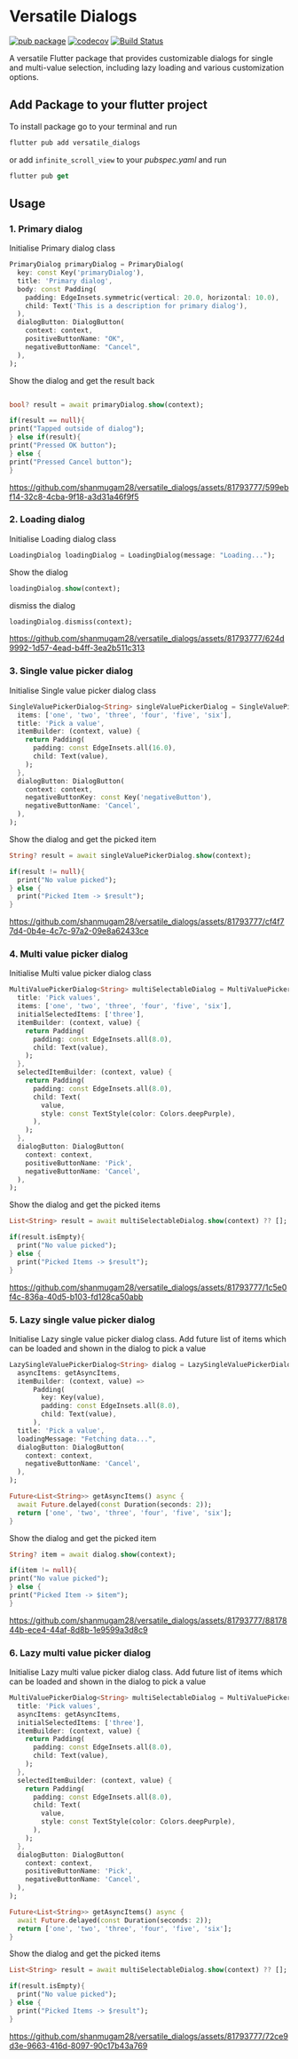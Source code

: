 # Versatile Dialogs

[![pub package](https://img.shields.io/pub/v/versatile_dialogs.svg)](https://pub.dartlang.org/packages/versatile_dialogs)
[![codecov](https://codecov.io/gh/shanmugam28/versatile_dialogs/branch/master/graph/badge.svg)](https://codecov.io/gh/shanmugam28/versatile_dialogs)
[![Build Status](https://github.com/shanmugam28/versatile_dialogs/workflows/Package%20Tests/badge.svg?branch=master)](https://github.com/shanmugam28/versatile_dialogs/actions/workflows/flutter_tests.yaml)

A versatile Flutter package that provides customizable dialogs for single and multi-value selection, including lazy loading and various customization options.

## Add Package to your flutter project

To install package go to your terminal and run

```dart
flutter pub add versatile_dialogs
```

or add `infinite_scroll_view` to your _pubspec.yaml_ and run

```dart
flutter pub get
```

## Usage

### 1. Primary dialog

Initialise Primary dialog class

```dart
PrimaryDialog primaryDialog = PrimaryDialog(
  key: const Key('primaryDialog'),
  title: 'Primary dialog',
  body: const Padding(
    padding: EdgeInsets.symmetric(vertical: 20.0, horizontal: 10.0),
    child: Text('This is a description for primary dialog'),
  ),
  dialogButton: DialogButton(
    context: context,
    positiveButtonName: "OK",
    negativeButtonName: "Cancel",
  ),
);
```

Show the dialog and get the result back

```dart

bool? result = await primaryDialog.show(context);

if(result == null){
print("Tapped outside of dialog");
} else if(result){
print("Pressed OK button");
} else {
print("Pressed Cancel button");
}
```

https://github.com/shanmugam28/versatile_dialogs/assets/81793777/599ebf14-32c8-4cba-9f18-a3d31a46f9f5

### 2. Loading dialog

Initialise Loading dialog class

```dart
LoadingDialog loadingDialog = LoadingDialog(message: "Loading...");
```

Show the dialog
```dart
loadingDialog.show(context);
```

dismiss the dialog
```dart
loadingDialog.dismiss(context);
```

https://github.com/shanmugam28/versatile_dialogs/assets/81793777/624d9992-1d57-4ead-b4ff-3ea2b511c313

### 3. Single value picker dialog

Initialise Single value picker dialog class

```dart
SingleValuePickerDialog<String> singleValuePickerDialog = SingleValuePickerDialog(
  items: ['one', 'two', 'three', 'four', 'five', 'six'],
  title: 'Pick a value',
  itemBuilder: (context, value) {
    return Padding(
      padding: const EdgeInsets.all(16.0),
      child: Text(value),
    );
  },
  dialogButton: DialogButton(
    context: context,
    negativeButtonKey: const Key('negativeButton'),
    negativeButtonName: 'Cancel',
  ),
);
```

Show the dialog and get the picked item

```dart
String? result = await singleValuePickerDialog.show(context);

if(result != null){
  print("No value picked");
} else {
  print("Picked Item -> $result");
}
```

https://github.com/shanmugam28/versatile_dialogs/assets/81793777/cf4f77d4-0b4e-4c7c-97a2-09e8a62433ce

### 4. Multi value picker dialog

Initialise Multi value picker dialog class

```dart
MultiValuePickerDialog<String> multiSelectableDialog = MultiValuePickerDialog(
  title: 'Pick values',
  items: ['one', 'two', 'three', 'four', 'five', 'six'],
  initialSelectedItems: ['three'],
  itemBuilder: (context, value) {
    return Padding(
      padding: const EdgeInsets.all(8.0),
      child: Text(value),
    );
  },
  selectedItemBuilder: (context, value) {
    return Padding(
      padding: const EdgeInsets.all(8.0),
      child: Text(
        value,
        style: const TextStyle(color: Colors.deepPurple),
      ),
    );
  },
  dialogButton: DialogButton(
    context: context,
    positiveButtonName: 'Pick',
    negativeButtonName: 'Cancel',
  ),
);
```

Show the dialog and get the picked items

```dart
List<String> result = await multiSelectableDialog.show(context) ?? [];

if(result.isEmpty){
  print("No value picked");
} else {
  print("Picked Items -> $result");
}
```

https://github.com/shanmugam28/versatile_dialogs/assets/81793777/1c5e0f4c-836a-40d5-b103-fd128ca50abb

### 5. Lazy single value picker dialog

Initialise Lazy single value picker dialog class.
Add future list of items which can be loaded and shown in the dialog to pick a value

```dart
LazySingleValuePickerDialog<String> dialog = LazySingleValuePickerDialog(
  asyncItems: getAsyncItems,
  itemBuilder: (context, value) =>
      Padding(
        key: Key(value),
        padding: const EdgeInsets.all(8.0),
        child: Text(value),
      ),
  title: 'Pick a value',
  loadingMessage: "Fetching data...",
  dialogButton: DialogButton(
    context: context,
    negativeButtonName: 'Cancel',
  ),
);

Future<List<String>> getAsyncItems() async {
  await Future.delayed(const Duration(seconds: 2));
  return ['one', 'two', 'three', 'four', 'five', 'six'];
}
```

Show the dialog and get the picked item

```dart
String? item = await dialog.show(context);

if(item != null){
print("No value picked");
} else {
print("Picked Item -> $item");
}
```

https://github.com/shanmugam28/versatile_dialogs/assets/81793777/8817844b-ece4-44af-8d8b-1e9599a3d8c9

### 6. Lazy multi value picker dialog

Initialise Lazy multi value picker dialog class.
Add future list of items which can be loaded and shown in the dialog to pick a value

```dart
MultiValuePickerDialog<String> multiSelectableDialog = MultiValuePickerDialog(
  title: 'Pick values',
  asyncItems: getAsyncItems,
  initialSelectedItems: ['three'],
  itemBuilder: (context, value) {
    return Padding(
      padding: const EdgeInsets.all(8.0),
      child: Text(value),
    );
  },
  selectedItemBuilder: (context, value) {
    return Padding(
      padding: const EdgeInsets.all(8.0),
      child: Text(
        value,
        style: const TextStyle(color: Colors.deepPurple),
      ),
    );
  },
  dialogButton: DialogButton(
    context: context,
    positiveButtonName: 'Pick',
    negativeButtonName: 'Cancel',
  ),
);

Future<List<String>> getAsyncItems() async {
  await Future.delayed(const Duration(seconds: 2));
  return ['one', 'two', 'three', 'four', 'five', 'six'];
}
```

Show the dialog and get the picked items

```dart
List<String> result = await multiSelectableDialog.show(context) ?? [];

if(result.isEmpty){
  print("No value picked");
} else {
  print("Picked Items -> $result");
}
```

https://github.com/shanmugam28/versatile_dialogs/assets/81793777/72ce9d3e-9663-416d-8097-90c17b43a769
